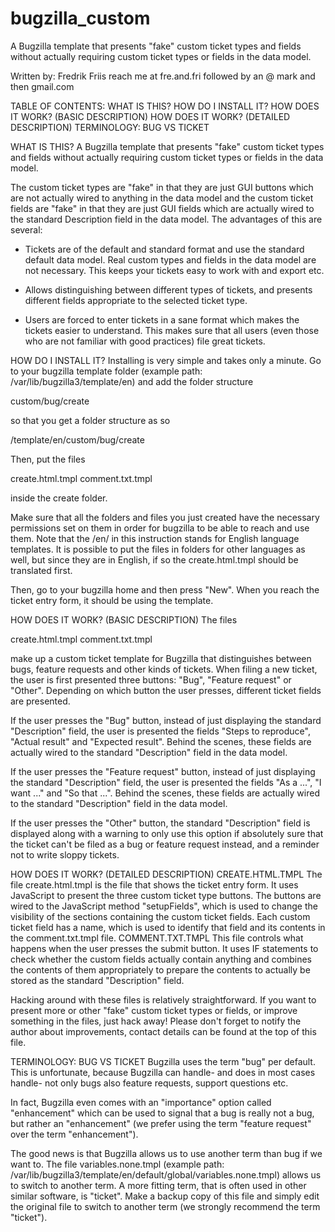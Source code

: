 bugzilla_custom
===============

A Bugzilla template that presents "fake" custom ticket types and fields without actually requiring custom ticket types or fields in the data model.

Written by:
Fredrik Friis 
reach me at fre.and.fri followed by an @ mark and then gmail.com

TABLE OF CONTENTS:
WHAT IS THIS?
HOW DO I INSTALL IT?
HOW DOES IT WORK? (BASIC DESCRIPTION)
HOW DOES IT WORK? (DETAILED DESCRIPTION)
TERMINOLOGY: BUG VS TICKET

WHAT IS THIS?
A Bugzilla template that presents "fake" custom ticket types and fields without actually requiring custom ticket types or fields in the data model.

The custom ticket types are "fake" in that they are just GUI buttons which are not actually wired to anything in the data model and the custom ticket fields are "fake" in that they are just GUI fields which are actually wired to the standard Description field in the data model. The advantages of this are several:

* Tickets are of the default and standard format and use the standard default data model. Real custom types and fields in the data model are not necessary. This keeps your tickets easy to work with and export etc.

* Allows distinguishing between different types of tickets, and presents different fields appropriate to the selected ticket type.

* Users are forced to enter tickets in a sane format which makes the tickets easier to understand. This makes sure that all users (even those who are not familiar with good practices) file great tickets.

HOW DO I INSTALL IT?
Installing is very simple and takes only a minute. Go to your bugzilla template folder (example path: /var/lib/bugzilla3/template/en) and add the folder structure 

custom/bug/create

so that you get a folder structure as so

<bugzilla folder>/template/en/custom/bug/create

Then, put the files 

create.html.tmpl
comment.txt.tmpl

inside the create folder.

Make sure that all the folders and files you just created have the necessary permissions set on them in order for bugzilla to be able to reach and use them. Note that the /en/ in this instruction stands for English language templates. It is possible to put the files in folders for other languages as well, but since they are in English, if so the create.html.tmpl should be translated first.

Then, go to your bugzilla home and then press "New". When you reach the ticket entry form, it should be using the template.

HOW DOES IT WORK? (BASIC DESCRIPTION)
The files

create.html.tmpl
comment.txt.tmpl

make up a custom ticket template for Bugzilla that distinguishes between bugs, feature requests and other kinds of tickets. When filing a new ticket, the user is first presented three buttons: "Bug", "Feature request" or "Other". Depending on which button the user presses, different ticket fields are presented.

If the user presses the "Bug" button, instead of just displaying the standard "Description" field, the user is presented the fields "Steps to reproduce", "Actual result" and "Expected result". Behind the scenes, these fields are actually wired to the standard "Description" field in the data model.

If the user presses the "Feature request" button, instead of just displaying the standard "Description" field, the user is presented the fields "As a ...", "I want ..." and "So that ...". Behind the scenes, these fields are actually wired to the standard "Description" field in the data model.

If the user presses the "Other" button, the standard "Description" field is displayed along with a warning to only use this option if absolutely sure that the ticket can't be filed as a bug or feature request instead, and a reminder not to write sloppy tickets.

HOW DOES IT WORK? (DETAILED DESCRIPTION)
CREATE.HTML.TMPL
The file create.html.tmpl is the file that shows the ticket entry form. It uses JavaScript to present the three custom ticket type buttons. The buttons are wired to the JavaScript method "setupFields", which is used to change the visibility of the sections containing the custom ticket fields. Each custom ticket field has a name, which is used to identify that field and its contents in the comment.txt.tmpl file.
COMMENT.TXT.TMPL
This file controls what happens when the user presses the submit button. It uses IF statements to check whether the custom fields actually contain anything and combines the contents of them appropriately to prepare the contents to actually be stored as the standard "Description" field.

Hacking around with these files is relatively straightforward. If you want to present more or other "fake" custom ticket types or fields, or improve something in the files, just hack away! Please don't forget to notify the author about improvements, contact details can be found at the top of this file.

TERMINOLOGY: BUG VS TICKET
Bugzilla uses the term "bug" per default. This is unfortunate, because Bugzilla can handle- and does in most cases handle- not only bugs also feature requests, support questions etc.

In fact, Bugzilla even comes with an "importance" option called "enhancement" which can be used to signal that a bug is really not a bug, but rather an "enhancement" (we prefer using the term "feature request" over the term "enhancement").

The good news is that Bugzilla allows us to use another term than bug if we want to. The file variables.none.tmpl (example path: /var/lib/bugzilla3/template/en/default/global/variables.none.tmpl) allows us to switch to another term. A more fitting term, that is often used in other similar software, is "ticket". Make a backup copy of this file and simply edit the original file to switch to another term (we strongly recommend the term "ticket").
